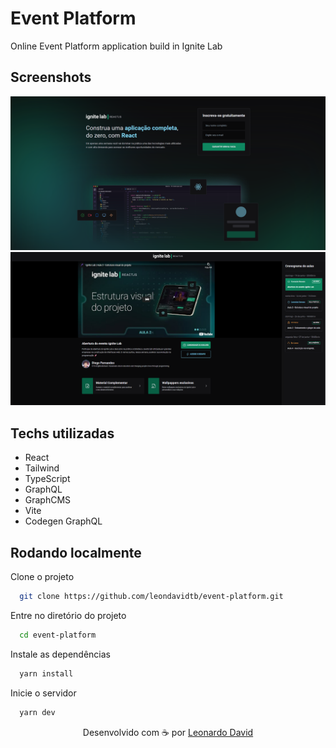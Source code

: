 # Event Platform

Online Event Platform application build in Ignite Lab

## Screenshots

![App Screenshot](/src/assets/screenshot-2.png)
![App Screenshot](/src/assets/screenshot-1.png)

## Techs utilizadas

- React
- Tailwind
- TypeScript
- GraphQL
- GraphCMS
- Vite
- Codegen GraphQL

## Rodando localmente

Clone o projeto

```bash
  git clone https://github.com/leondavidtb/event-platform.git
```

Entre no diretório do projeto

```bash
  cd event-platform
```

Instale as dependências

```bash
  yarn install
```

Inicie o servidor

```bash
  yarn dev
```

<p align="center">Desenvolvido com ☕ por <a href="https://github.com/leondavidtb">Leonardo David </a>
